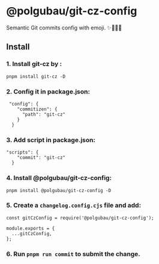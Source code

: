 # @polgubau/git-cz-config

Semantic Git commits config with emoji. ✨🐛💄💚

## Install

### 1. Install git-cz by :

 `pnpm install git-cz -D`

### 2. Config it in package.json:

```
 "config": {
    "commitizen": {
      "path": "git-cz"
    }
  }
```

### 3. Add script in package.json:

```
"scripts": {
    "commit": "git-cz"
  }
```

### 4. Install @polgubau/git-cz-config: 

`pnpm install @polgubau/git-cz-config -D`

### 5. Create a `changelog.config.cjs` file and add:

```
const gitCzConfig = require('@polgubau/git-cz-config');

module.exports = {
  ...gitCzConfig,
};
```

### 6. Run `pnpm run commit` to submit the change.
